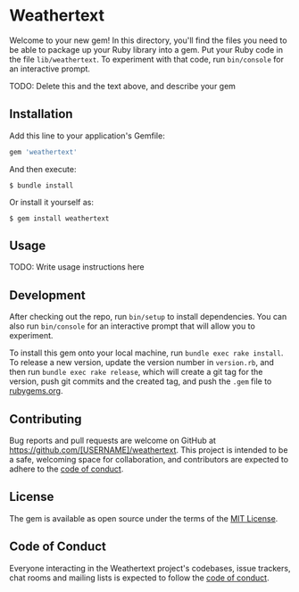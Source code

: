 # Weathertext

Welcome to your new gem! In this directory, you'll find the files you need to be able to package up your Ruby library into a gem. Put your Ruby code in the file `lib/weathertext`. To experiment with that code, run `bin/console` for an interactive prompt.

TODO: Delete this and the text above, and describe your gem

## Installation

Add this line to your application's Gemfile:

```ruby
gem 'weathertext'
```

And then execute:

    $ bundle install

Or install it yourself as:

    $ gem install weathertext

## Usage

TODO: Write usage instructions here

## Development

After checking out the repo, run `bin/setup` to install dependencies. You can also run `bin/console` for an interactive prompt that will allow you to experiment.

To install this gem onto your local machine, run `bundle exec rake install`. To release a new version, update the version number in `version.rb`, and then run `bundle exec rake release`, which will create a git tag for the version, push git commits and the created tag, and push the `.gem` file to [rubygems.org](https://rubygems.org).

## Contributing

Bug reports and pull requests are welcome on GitHub at https://github.com/[USERNAME]/weathertext. This project is intended to be a safe, welcoming space for collaboration, and contributors are expected to adhere to the [code of conduct](https://github.com/[USERNAME]/weathertext/blob/master/CODE_OF_CONDUCT.md).

## License

The gem is available as open source under the terms of the [MIT License](https://opensource.org/licenses/MIT).

## Code of Conduct

Everyone interacting in the Weathertext project's codebases, issue trackers, chat rooms and mailing lists is expected to follow the [code of conduct](https://github.com/[USERNAME]/weathertext/blob/master/CODE_OF_CONDUCT.md).
